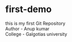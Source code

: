 # first-demo
this is my first Git Repository
<br>
Author - Anup kumar
<br>
College - Galgotias university


